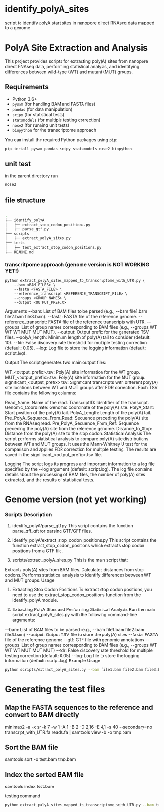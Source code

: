 # identify_polyA_sites
script to identify polyA start sites in nanopore direct RNAseq data mapped to a genome



# PolyA Site Extraction and Analysis

This project provides scripts for extracting poly(A) sites from nanopore direct RNAseq data, performing statistical analysis, and identifying differences between wild-type (WT) and mutant (MUT) groups.

## Requirements

- Python 3.6+
- `pysam` (for handling BAM and FASTA files)
- `pandas` (for data manipulation)
- `scipy` (for statistical tests)
- `statsmodels` (for multiple testing correction)
- `nose2` (for running unit tests)
- `biopython` for the transcriptome approach 

You can install the required Python packages using `pip`:

```bash
pip install pysam pandas scipy statsmodels nose2 biopython
```

## unit test
in the parent directory run

```bash
nose2
```

## file structure

```bash

.
├── identify_polyA
│   ├── extract_stop_codon_positions.py
│   ├── parse_gtf.py
├── scripts
│   ├── extract_polyA_sites.py
├── tests
│   ├── test_extract_stop_codon_positions.py
├── README.md

```
### transcritpome approach (genome version is NOT WORKING YET!)

```
python extract_polyA_sites_mapped_to_transcriptome_with_UTR.py \
    --bam <BAM_FILES> \
    --fasta <FASTA_FILE> \
    --reference_transcript <REFERENCE_TRANSCRIPT_FILE> \
    --groups <GROUP_NAMES> \
    --output <OUTPUT_PREFIX>

```

Arguments
--bam: List of BAM files to be parsed (e.g., --bam file1.bam file2.bam file3.bam).
--fasta: FASTA file of the reference genome.
--reference_transcript: FASTA file of the reference transcripts with UTR.
--groups: List of group names corresponding to BAM files (e.g., --groups WT WT WT MUT MUT MUT).
--output: Output prefix for the generated TSV files.
--polyA_length: Minimum length of poly(A) tail to consider (default: 10).
--fdr: False discovery rate threshold for multiple testing correction (default: 0.05).
--log: Log file to store the logging information (default: script.log).

Output
The script generates two main output files:

WT_<output_prefix>.tsv: Poly(A) site information for the WT group.
MUT_<output_prefix>.tsv: Poly(A) site information for the MUT group.
significant_<output_prefix>.tsv: Significant transcripts with different poly(A) site locations between WT and MUT groups after FDR correction.
Each TSV file contains the following columns:

Read_Name: Name of the read.
TranscriptID: Identifier of the transcript.
Genomic_Coordinate: Genomic coordinate of the poly(A) site.
PolyA_Start: Start position of the poly(A) tail.
PolyA_Length: Length of the poly(A) tail.
Pre_PolyA_Sequence_From_Read: Sequence preceding the poly(A) site from the RNAseq read.
Pre_PolyA_Sequence_From_Ref: Sequence preceding the poly(A) site from the reference genome.
Distance_to_Stop: Distance from the poly(A) site to the stop codon.
Statistical Analysis
The script performs statistical analysis to compare poly(A) site distributions between WT and MUT groups. It uses the Mann-Whitney U test for the comparison and applies FDR correction for multiple testing. The results are saved in the significant_<output_prefix>.tsv file.

Logging
The script logs its progress and important information to a log file specified by the --log argument (default: script.log). The log file contains details about the processing of BAM files, the number of poly(A) sites extracted, and the results of statistical tests.


# Genome version (not yet working)

### Scripts Description
1. identify_polyA/parse_gtf.py
This script contains the function parse_gff_gft for parsing GTF/GFF files.

2. identify_polyA/extract_stop_codon_positions.py
This script contains the function extract_stop_codon_positions which extracts stop codon positions from a GTF file.

3. scripts/extract_polyA_sites.py
This is the main script that:

Extracts poly(A) sites from BAM files.
Calculates distances from stop codons.
Performs statistical analysis to identify differences between WT and MUT groups.
Usage
1. Extracting Stop Codon Positions
To extract stop codon positions, you need to use the extract_stop_codon_positions function from the identify_polyA module.

2. Extracting PolyA Sites and Performing Statistical Analysis
Run the main script extract_polyA_sites.py with the following command-line arguments:

--bam: List of BAM files to be parsed (e.g., --bam file1.bam file2.bam file3.bam)
--output: Output TSV file to store the poly(A) sites
--fasta: FASTA file of the reference genome
--gtf: GTF file with genomic annotations
--groups: List of group names corresponding to BAM files (e.g., --groups WT WT WT MUT MUT MUT)
--fdr: False discovery rate threshold for multiple testing correction (default: 0.05)
--log: Log file to store the logging information (default: script.log)
Example Usage

```bash
python scripts/extract_polyA_sites.py --bam file1.bam file2.bam file3.bam --output polyA_sites.tsv --fasta reference.fasta --gtf annotations.gtf --groups WT WT WT MUT MUT MUT --fdr 0.05 --log script.log
```






# Generating the test files


## Map the FASTA sequences to the reference and convert to BAM directly
minimap2 -a -x sr -k 7 -w 1 -A 1 -B 2 -O 2,16 -E 4,1 -s 40 --secondary=no \
transcript_with_UTR.fa reads.fa | samtools view -b -o tmp.bam

## Sort the BAM file
samtools sort -o test.bam tmp.bam

## Index the sorted BAM file
samtools index test.bam

testing command
```bash
python extract_polyA_sites_mapped_to_transcriptome_with_UTR.py --bam transcriptome_tests/test.bam --reference_transcript transcriptome_tests/transcript.fa --fasta transcriptome_tests/transcript_with_UTR.fa --group WT --output output.test

```
